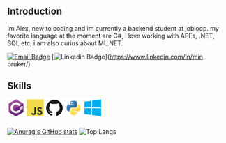 ##                          Introduction

Im Alex, new to coding and im currently a backend student at jobloop.
my favorite language at the moment are C#, i love working with API`s, .NET, SQL etc, i am also curius about ML.NET. 


[![Email Badge](https://img.shields.io/badge/Gmail-D14836?style=for-the-badge&logo=gmail&logoColor=white)](mailto:bax082024@gmail.com)
[![Linkedin Badge](https://img.shields.io/badge/LinkedIn-blue?style=for-the-badge&logo=linkedin&logoColor=white)](https://www.linkedin.com/in/min bruker/)
## Skills
<div>
  <img src="images/csharp.svg" alt="C#" width="40" height="40">
  <img src="images/javascript-original.svg" alt="JavaScript" width="40" height="40">
  <img src="images/github-original.svg" alt="GitHub" width="40" height="40">
  <img src="images/python-original.svg" alt="Python" width="40" height="40">
  <img src="images/windows8-original.svg" alt="Windows" width="40" height="40">
</div>

###
[![Anurag's GitHub stats](https://github-readme-stats.vercel.app/api?username=bax082024&hide=stars&show_icons=true&bg_color=ffffff&title_color=0078d4&icon_color=0078d4&text_color=333333&border_color=e4e2e2&border_radius=10)](https://github.com/bax082024/github-readme-stats)
![Top Langs](https://github-readme-stats.vercel.app/api/top-langs/?username=bax082024&layout=compact)